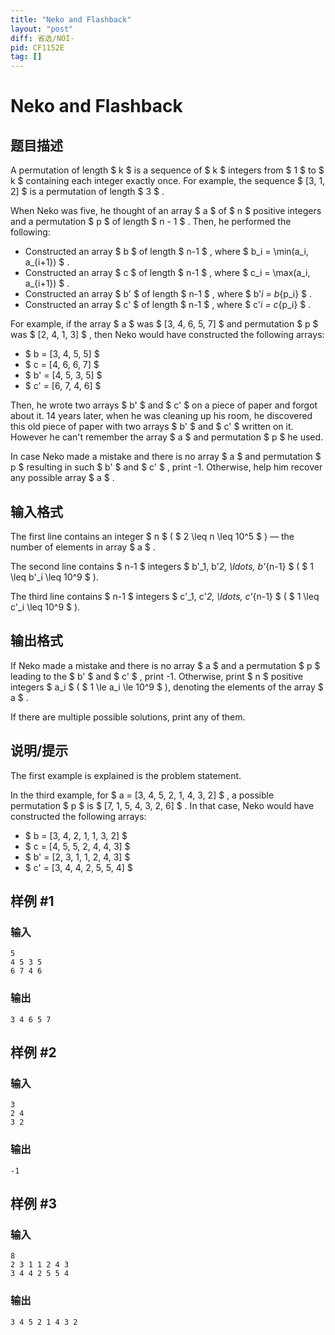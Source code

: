 ```yaml
---
title: "Neko and Flashback"
layout: "post"
diff: 省选/NOI-
pid: CF1152E
tag: []
---
```


# Neko and Flashback

## 题目描述

A permutation of length $ k $ is a sequence of $ k $ integers from $ 1 $ to $ k $ containing each integer exactly once. For example, the sequence $ [3, 1, 2] $ is a permutation of length $ 3 $ .

When Neko was five, he thought of an array $ a $ of $ n $ positive integers and a permutation $ p $ of length $ n - 1 $ . Then, he performed the following:

- Constructed an array $ b $ of length $ n-1 $ , where $ b_i = \min(a_i, a_{i+1}) $ .
- Constructed an array $ c $ of length $ n-1 $ , where $ c_i = \max(a_i, a_{i+1}) $ .
- Constructed an array $ b' $ of length $ n-1 $ , where $ b'_i = b_{p_i} $ .
- Constructed an array $ c' $ of length $ n-1 $ , where $ c'_i = c_{p_i} $ .

For example, if the array $ a $ was $ [3, 4, 6, 5, 7] $ and permutation $ p $ was $ [2, 4, 1, 3] $ , then Neko would have constructed the following arrays:

- $ b = [3, 4, 5, 5] $
- $ c = [4, 6, 6, 7] $
- $ b' = [4, 5, 3, 5] $
- $ c' = [6, 7, 4, 6] $

Then, he wrote two arrays $ b' $ and $ c' $ on a piece of paper and forgot about it. 14 years later, when he was cleaning up his room, he discovered this old piece of paper with two arrays $ b' $ and $ c' $ written on it. However he can't remember the array $ a $ and permutation $ p $ he used.

In case Neko made a mistake and there is no array $ a $ and permutation $ p $ resulting in such $ b' $ and $ c' $ , print -1. Otherwise, help him recover any possible array $ a $ .

## 输入格式

The first line contains an integer $ n $ ( $ 2 \leq n \leq 10^5 $ ) — the number of elements in array $ a $ .

The second line contains $ n-1 $ integers $ b'_1, b'_2, \ldots, b'_{n-1} $ ( $ 1 \leq b'_i \leq 10^9 $ ).

The third line contains $ n-1 $ integers $ c'_1, c'_2, \ldots, c'_{n-1} $ ( $ 1 \leq c'_i \leq 10^9 $ ).

## 输出格式

If Neko made a mistake and there is no array $ a $ and a permutation $ p $ leading to the $ b' $ and $ c' $ , print -1. Otherwise, print $ n $ positive integers $ a_i $ ( $ 1 \le a_i \le 10^9 $ ), denoting the elements of the array $ a $ .

If there are multiple possible solutions, print any of them.

## 说明/提示

The first example is explained is the problem statement.

In the third example, for $ a = [3, 4, 5, 2, 1, 4, 3, 2] $ , a possible permutation $ p $ is $ [7, 1, 5, 4, 3, 2, 6] $ . In that case, Neko would have constructed the following arrays:

- $ b = [3, 4, 2, 1, 1, 3, 2] $
- $ c = [4, 5, 5, 2, 4, 4, 3] $
- $ b' = [2, 3, 1, 1, 2, 4, 3] $
- $ c' = [3, 4, 4, 2, 5, 5, 4] $

## 样例 #1

### 输入

```
5
4 5 3 5
6 7 4 6

```

### 输出

```
3 4 6 5 7 

```

## 样例 #2

### 输入

```
3
2 4
3 2

```

### 输出

```
-1

```

## 样例 #3

### 输入

```
8
2 3 1 1 2 4 3
3 4 4 2 5 5 4

```

### 输出

```
3 4 5 2 1 4 3 2 

```

